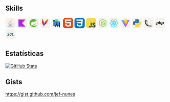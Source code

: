 ## Skills

<img src="https://github.com/jef-nunes/jef-nunes/blob/main/images/java.png" width=32 height=32>  <img src="https://github.com/jef-nunes/jef-nunes/blob/main/images/kotlin.png" width=32 height=32>  <img src="https://github.com/jef-nunes/jef-nunes/blob/main/images/spring.png" width=32 height=32>  <img src="https://github.com/jef-nunes/jef-nunes/blob/main/images/maven.png" width=32 height=32>  <img src="https://github.com/jef-nunes/jef-nunes/blob/main/images/android.png" width=32 height=32>  <img src="https://github.com/jef-nunes/jef-nunes/blob/main/images/html.png" width=32 height=32>  <img src="https://github.com/jef-nunes/jef-nunes/blob/main/images/css.png" width=32 height=32>  <img src="https://github.com/jef-nunes/jef-nunes/blob/main/images/javascript.png" width=32 height=32>  <img src="https://github.com/jef-nunes/jef-nunes/blob/main/images/nodejs.png" width=32 height=32>  <img src="https://github.com/jef-nunes/jef-nunes/blob/main/images/react.png" width=32 height=32>  <img src="https://github.com/jef-nunes/jef-nunes/blob/main/images/vite.png" width=32 height=32>  <img src="https://github.com/jef-nunes/jef-nunes/blob/main/images/python.png" width=32 height=32>  <img src="https://github.com/jef-nunes/jef-nunes/blob/main/images/flask.png" width=32 height=32>  <img src="https://github.com/jef-nunes/jef-nunes/blob/main/images/php.png" width=32 height=32>  <img src="https://github.com/jef-nunes/jef-nunes/blob/main/images/sql.png" width=32 height=32>

## Estatísticas

[![GitHub Stats](https://github-readme-stats.vercel.app/api?username=jef-nunes&show_icons=true&theme=github_dark&hide_border=true&locale=pt-br&include_all_commits=true&hide_title=true&hide_rank=true)](https://github.com/jef-nunes?tab=repositories)

## Gists
https://gist.github.com/jef-nunes
